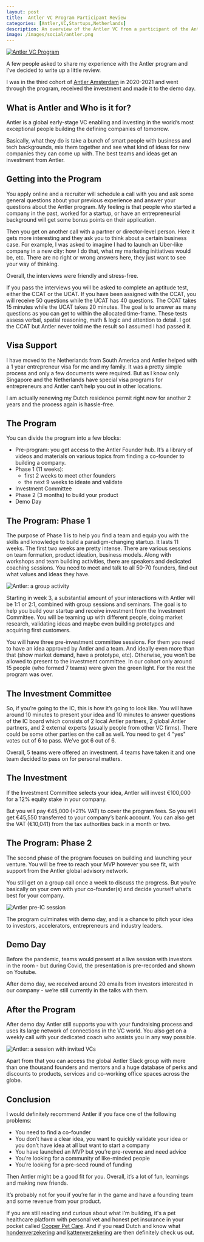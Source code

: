 ```yaml
---
layout: post
title:  Antler VC Program Participant Review
categories: [Antler,VC,Startups,Netherlands]
description: An overview of the Antler VC from a participant of the Antler Amsterdam program.
image: /images/social/antler.png
---
```


[![Antler VC Program](/images/antler.png)](/antler-vc-program-overview/)

A few people asked to share my experience with the Antler program and I’ve decided to write up a little review.

I was in the third cohort of [Antler Amsterdam](https://www.antler.co/amsterdam) in 2020-2021 and went through the program, received the investment and made it to the demo day.

## What is Antler and Who is it for?

Antler is a global early-stage VC enabling and investing in the world’s most exceptional people building the defining companies of tomorrow.

Basically, what they do is take a bunch of smart people with business and tech backgrounds, mix them together and see what kind of ideas for new companies they can come up with. The best teams and ideas get an investment from Antler.

<!-- more -->

## Getting into the Program

You apply online and a recruiter will schedule a call with you and ask some general questions about your previous experience and answer your questions about the Antler program. My feeling is that people who started a company in the past, worked for a startup, or have an entrepreneurial background will get some bonus points on their application.

Then you get on another call with a partner or director-level person. Here it gets more interesting and they ask you to think about a certain business case. For example, I was asked to imagine I had to launch an Uber-like company in a new city: how I do that, what my marketing initiatives would be, etc. There are no right or wrong answers here, they just want to see your way of thinking.

Overall, the interviews were friendly and stress-free.

If you pass the interviews you will be asked to complete an aptitude test, either the CCAT or the UCAT. If you have been assigned with the CCAT, you will receive 50 questions while the UCAT has 40 questions. The CCAT takes 15 minutes while the UCAT takes 20 minutes. The goal is to answer as many questions as you can get to within the allocated time-frame. These tests assess verbal, spatial reasoning, math & logic and attention to detail. I got the CCAT but Antler never told me the result so I assumed I had passed it.

## Visa Support

I have moved to the Netherlands from South America and Antler helped with a 1 year entrepreneur visa for me and my family. It was a pretty simple process and only a few documents were required. But as I know only Singapore and the Netherlands have special visa programs for entrepreneurs and Antler can’t help you out in other locations.

I am actually renewing my Dutch residence permit right now for another 2 years and the process again is hassle-free.

## The Program

You can divide the program into a few blocks:
- Pre-program: you get access to the Antler Founder hub. It’s a library of videos and materials on various topics from finding a co-founder to building a company.
- Phase 1 (11 weeks):
  - first 2 weeks to meet other founders
  - the next 9 weeks to ideate and validate
- Investment Committee
- Phase 2 (3 months) to build your product
- Demo Day


## The Program: Phase 1

The purpose of Phase 1 is to help you find a team and equip you with the skills and knowledge to build a paradigm-changing startup. It lasts 11 weeks.
The first two weeks are pretty intense. There are various sessions on team formation, product ideation, business models. Along with workshops and team building activities, there are speakers and dedicated coaching sessions. You need to meet and talk to all 50-70 founders, find out what values and ideas they have.

![Antler: a group activity](/images/antler2.jpg)


Starting in week 3, a substantial amount of your interactions with Antler will be 1:1 or 2:1, combined with group sessions and seminars. The goal is to help you build your startup and receive investment from the Investment Committee. You will be teaming up with different people, doing market research, validating ideas and maybe even building prototypes and acquiring first customers.

You will have three pre-investment committee sessions. For them you need to have an idea approved by Antler and a team. And ideally even more than that (show market demand, have a prototype, etc). Otherwise, you won’t be allowed to present to the investment committee. In our cohort only around 15 people (who formed 7 teams) were given the green light. For the rest the program was over.

## The Investment Committee

So, if you’re going to the IC, this is how it’s going to look like. You will have around 10 minutes to present your idea and 10 minutes to answer questions of the IC board which consists of 2 local Antler partners, 2 global Antler partners, and 2 external experts (usually people from other VC firms). There could be some other parties on the call as well. You need to get 4 "yes" votes out of 6 to pass. We’ve got 6 out of 6.

Overall, 5 teams were offered an investment. 4 teams have taken it and one team decided to pass on for personal matters.

## The Investment

If the Investment Committee selects your idea, Antler will invest €100,000 for a 12% equity stake in your company.

But you will pay €45,000 (+21% VAT) to cover the program fees. So you will get €45,550 transferred to your company’s bank account. You can also get the VAT (€10,041) from the tax authorities back in a month or two.

## The Program: Phase 2

The second phase of the program focuses on building and launching your venture. You will be free to reach your MVP however you see fit, with support from the Antler global advisory network.

You still get on a group call once a week to discuss the progress. But you’re basically on your own with your co-founder(s) and decide yourself what’s best for your company.


![Antler pre-IC session](/images/antler3.jpg)

The program culminates with demo day, and is a chance to pitch your idea to investors, accelerators, entrepreneurs and industry leaders.

## Demo Day

Before the pandemic, teams would present at a live session with investors in the room - but during Covid, the presentation is pre-recorded and shown on Youtube.

After demo day, we received around 20 emails from investors interested in our company - we’re still  currently in the talks with them.

## After the Program

After demo day Antler still supports you with your fundraising process and uses its large network of connections in the VC world. You also get on a weekly call with your dedicated coach who assists you in any way possible.

![Antler: a session with invited VCs](/images/antler4.jpg)


Apart from that you can access the global Antler Slack group with more than one thousand founders and mentors and a huge database of perks and discounts to products, services and co-working office spaces across the globe.

##  Conclusion

I would definitely recommend Antler if you face one of the following problems:
- You need to find a co-founder
- You don’t have a clear idea, you want to quickly validate your idea or you don’t have idea at all but want to start a company
- You have launched an MVP but you’re pre-revenue and need advice
- You’re looking for a community of like-minded people
- You’re looking for a pre-seed round of funding

Then Antler might be a good fit for you. Overall, it’s a lot of fun, learnings and making new friends.

It’s probably not for you if you’re far in the game and have a founding team and some revenue from your product.

If you are still reading and curious about what I’m building, it's a pet healthcare platform with personal vet and honest pet insurance in your pocket called [Cooper Pet Care](https://cooperpetcare.com/). And if you read Dutch and know what [hondenverzekering](https://cooperpetcare.com/nl/hondenverzekering/) and [kattenverzekering](https://cooperpetcare.com/nl/kattenverzekering/) are then definitely check us out.

